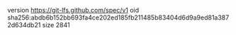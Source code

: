 version https://git-lfs.github.com/spec/v1
oid sha256:abdb6b152bb693fa4ce202ed185fb211485b83404d6d9a9ed81a3872d634db21
size 2841
